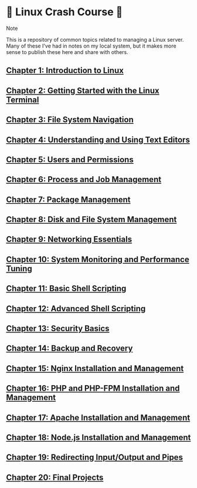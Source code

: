 # 🚀 Linux Crash Course 🚀

> [!NOTE]
> This is a repository of common topics related to managing a Linux server. Many of these I've had in notes on my local system, but it makes more sense to publish these here and share with others.

## <a href="01_intro_to_linux.md">Chapter 1: Introduction to Linux</a>

## <a href="02_getting_started_with_the_linux_terminal.md">Chapter 2: Getting Started with the Linux Terminal</a>

## <a href="03_file_system_navigation.md">Chapter 3: File System Navigation</a>

## <a href="04_understanding_and_using_text_editors.md">Chapter 4: Understanding and Using Text Editors</a>

## <a href="05_users_and_permissions.md">Chapter 5: Users and Permissions</a>

## <a href="06_process_and_job_management.md">Chapter 6: Process and Job Management</a>

## <a href="07_package_management.md">Chapter 7: Package Management</a>

## <a href="08_disk_and_file_system_management.md">Chapter 8: Disk and File System Management</a>

## <a href="09_networking_essentials.md">Chapter 9: Networking Essentials</a>

## <a href="10_system_monitoring_and_performance_tuning.md">Chapter 10: System Monitoring and Performance Tuning</a>

## <a href="11_basic_shell_scripting.md">Chapter 11: Basic Shell Scripting</a>

## <a href="12_advanced_shell_scripting.md">Chapter 12: Advanced Shell Scripting</a>

## <a href="13_security_basics.md">Chapter 13: Security Basics</a>

## <a href="14_backup_and_recovery.md">Chapter 14: Backup and Recovery</a>

## <a href="15_nginx_installation_and_management.md">Chapter 15: Nginx Installation and Management</a>

## <a href="16_php_and_phpfpm_installation_and_management.md">Chapter 16: PHP and PHP-FPM Installation and Management</a>

## <a href="apache_installation_and_management.md">Chapter 17: Apache Installation and Management</a>

## <a href="18_nodejs_installation_and_management.md">Chapter 18: Node.js Installation and Management</a>

## <a href="19_redirecting_input_output_and_pipes.md">Chapter 19: Redirecting Input/Output and Pipes</a>

## <a href="20_final_projects.md">Chapter 20: Final Projects</a>
